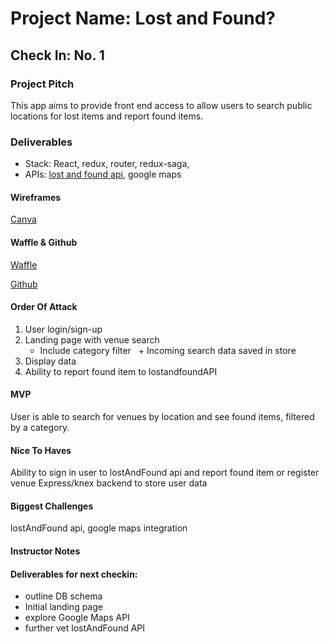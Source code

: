 # Project Name: Lost and Found?
## Check In: No. 1
### Project Pitch
This app aims to provide front end access to allow users to search public locations for lost items and report found items. 
### Deliverables
* Stack: React, redux, router, redux-saga,
* APIs: [lost and found api](http://www.lostandfound.com/api "lostandfound.com/api"), google maps
#### Wireframes
[Canva](https://www.canva.com/design/DAC0BassYBY/KCKAdCzvi4mJzdqLScJw9A/view?utm_content=DAC0BassYBY&utm_campaign=designshare&utm_medium=link&utm_source=sharebutton)
#### Waffle & Github
[Waffle](https://waffle.io/JSweet314/personal-project-m3 "Freshly Ironed")

[Github](https://github.com/JSweet314/personal-project-m3)
#### Order Of Attack
1. User login/sign-up
2. Landing page with venue search
   + Include category filter
   + Incoming search data saved in store
3. Display data
4. Ability to report found item to lostandfoundAPI
#### MVP
User is able to search for venues by location and see found items, filtered by a category.
#### Nice To Haves
Ability to sign in user to lostAndFound api and report found item or register venue
Express/knex backend to store user data
#### Biggest Challenges
lostAndFound api, google maps integration
#### Instructor Notes
#### Deliverables for next checkin:
* outline DB schema
* Initial landing page
* explore Google Maps API
* further vet lostAndFound API
